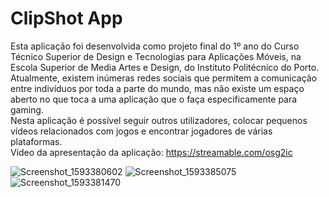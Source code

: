 # ClipShot App

Esta aplicação foi desenvolvida como projeto final do 1º ano do Curso Técnico Superior de Design e Tecnologias para Aplicações Móveis, na Escola Superior de Media Artes e Design, do Instituto Politécnico do Porto.<br>
Atualmente, existem inúmeras redes sociais que permitem a comunicação entre indivíduos por toda a parte do mundo, mas não existe um espaço aberto no que toca a uma aplicação que o faça especificamente para gaming.<br>
Nesta aplicação é possível seguir outros utilizadores, colocar pequenos vídeos relacionados com jogos e encontrar jogadores de várias plataformas.<br>
Video da apresentação da aplicação: https://streamable.com/osg2ic <br>

![Screenshot_1593380602](https://user-images.githubusercontent.com/56965774/100131594-29f9ef00-2e7c-11eb-9236-26d248f284c8.png)
![Screenshot_1593385075](https://user-images.githubusercontent.com/56965774/100132039-c7552300-2e7c-11eb-8a55-745544c52668.png)
![Screenshot_1593381470](https://user-images.githubusercontent.com/56965774/100132202-fc617580-2e7c-11eb-866a-4d4f96e2b11d.png)



